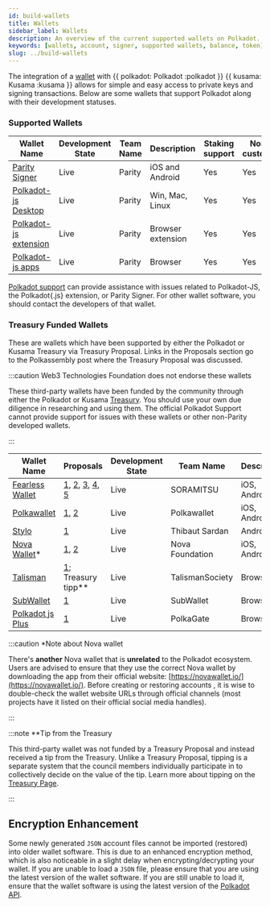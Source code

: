 ```yaml
---
id: build-wallets
title: Wallets
sidebar_label: Wallets
description: An overview of the current supported wallets on Polkadot.
keywords: [wallets, account, signer, supported wallets, balance, token]
slug: ../build-wallets
---
```


The integration of a [wallet](../general/glossary.md#wallet) with {{ polkadot: Polkadot :polkadot }}
{{ kusama: Kusama :kusama }} allows for simple and easy access to private keys and signing
transactions. Below are some wallets that support Polkadot along with their development statuses.

### Supported Wallets

| Wallet Name                                                         | Development State | Team Name | Description       | Staking support | Non-custodial |
| ------------------------------------------------------------------- | ----------------- | --------- | ----------------- | --------------- | ------------- |
| [Parity Signer](https://www.parity.io/signer/)                      | Live              | Parity    | iOS and Android   | Yes             | Yes           |
| [Polkadot-js Desktop](https://github.com/polkadot-js/apps/releases) | Live              | Parity    | Win, Mac, Linux   | Yes             | Yes           |
| [Polkadot-js extension](https://github.com/polkadot-js/extension)   | Live              | Parity    | Browser extension | Yes             | Yes           |
| [Polkadot-js apps](https://polkadot.js.org/apps/#/accounts)         | Live              | Parity    | Browser           | Yes             | Yes           |

[Polkadot support](https://support.polkadot.network/) can provide assistance with issues related to
Polkadot-JS, the Polkadot{.js} extension, or Parity Signer. For other wallet software, you should
contact the developers of that wallet.

### Treasury Funded Wallets

These are wallets which have been supported by either the Polkadot or Kusama Treasury via Treasury
Proposal. Links in the Proposals section go to the Polkassembly post where the Treasury Proposal was
discussed.

:::caution Web3 Technologies Foundation does not endorse these wallets

These third-party wallets have been funded by the community through either the Polkadot or Kusama
[Treasury](learn-treasury). You should use your own due diligence in researching and using them. The
official Polkadot Support cannot provide support for issues with these wallets or other non-Parity
developed wallets.

:::

| Wallet Name                                   | Proposals                                                                                                                                                                                                                                             | Development State | Team Name       | Description  | Staking support | Non-custodial |
| --------------------------------------------- | ----------------------------------------------------------------------------------------------------------------------------------------------------------------------------------------------------------------------------------------------------- | ----------------- | --------------- | ------------ | --------------- | ------------- |
| [Fearless Wallet](https://fearlesswallet.io/) | [1](https://kusama.polkassembly.io/treasury/23), [2](https://kusama.polkassembly.io/treasury/34), [3](https://kusama.polkassembly.io/treasury/74), [4](https://kusama.polkassembly.io/treasury/102), [5](https://kusama.polkassembly.io/treasury/178) | Live              | SORAMITSU       | iOS, Android | Yes             | Yes           |
| [Polkawallet](https://polkawallet.io/)        | [1](https://kusama.polkassembly.io/treasury/32), [2](https://kusama.polkassembly.io/treasury/41)                                                                                                                                                      | Live              | Polkawallet     | iOS, Android | Yes             | Yes           |
| [Stylo](https://stylo-app.com/)               | [1](https://polkadot.polkassembly.io/treasury/39)                                                                                                                                                                                                     | Live              | Thibaut Sardan  | Android      | Yes             | Yes           |
| [Nova Wallet](https://novawallet.io/)\*       | [1](https://kusama.polkassembly.io/treasury/122), [2](https://kusama.polkassembly.io/treasury/158)                                                                                                                                                    | Live              | Nova Foundation | iOS, Android | Yes             | Yes           |
| [Talisman](https://talisman.xyz/)             | [1](https://polkadot.polkassembly.io/treasury/148); Treasury tipp\*\*                                                                                                                                                                                 | Live              | TalismanSociety | Browser      | Yes             | Yes           |
| [SubWallet](https://subwallet.app/)           | [1](https://polkadot.polkassembly.io/treasury/138)                                                                                                                                                                                                    | Live              | SubWallet       | Browser      | Yes             | Yes           |
| [Polkadot js Plus](http://polkadotjs.plus/)   | [1](https://kusama.polkassembly.io/treasury/205)                                                                                                                                                                                                      | Live              | PolkaGate       | Browser      | Yes             | Yes           |

:::caution \*Note about Nova wallet

There's **another** Nova wallet that is **unrelated** to the Polkadot ecosystem. Users are advised
to ensure that they use the correct Nova wallet by downloading the app from their official website:
[https://novawallet.io/](https://novawallet.io/). Before creating or restoring accounts , it is wise
to double-check the wallet website URLs through official channels (most projects have it listed on
their official social media handles).

:::

:::note \*\*Tip from the Treasury

This third-party wallet was not funded by a Treasury Proposal and instead received a tip from the
Treasury. Unlike a Treasury Proposal, tipping is a separate system that the council members
individually participate in to collectively decide on the value of the tip. Learn more about tipping
on the [Treasury Page](learn-treasury#tipping).

:::

## Encryption Enhancement

Some newly generated `JSON` account files cannot be imported (restored) into older wallet software.
This is due to an enhanced encryption method, which is also noticeable in a slight delay when
encrypting/decrypting your wallet. If you are unable to load a `JSON` file, please ensure that you
are using the latest version of the wallet software. If you are still unable to load it, ensure that
the wallet software is using the latest version of the [Polkadot API](https://polkadot.js.org/api/).
